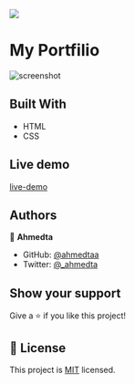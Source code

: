 ![](https://img.shields.io/badge/Microverse-blueviolet)

# My Portfilio

![screenshot](./portfolio-screenshot.png)

## Built With

- HTML
- CSS

## Live demo

[live-demo](https://ahmedtaa.github.io/)

## Authors

👤 **Ahmedta**

- GitHub: [@ahmedtaa](https://github.com/ahmedtaa)
- Twitter: [@\_ahmedta](https://twitter.com/_ahmedta)

## Show your support

Give a ⭐️ if you like this project!

## 📝 License

This project is [MIT](./mit.md) licensed.
